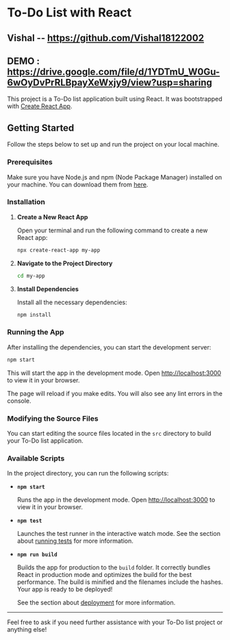 # To-Do List with React

## Vishal --  https://github.com/Vishal18122002

## DEMO  :    https://drive.google.com/file/d/1YDTmU_W0Gu-6wOyDvPrRLBpayXeWxjy9/view?usp=sharing


This project is a To-Do list application built using React. It was bootstrapped with [Create React App](https://github.com/facebook/create-react-app).

## Getting Started

Follow the steps below to set up and run the project on your local machine.

### Prerequisites

Make sure you have Node.js and npm (Node Package Manager) installed on your machine. You can download them from [here](https://nodejs.org/).

### Installation

1. **Create a New React App**

   Open your terminal and run the following command to create a new React app:

   ```bash
   npx create-react-app my-app
   ```

2. **Navigate to the Project Directory**

   ```bash
   cd my-app
   ```

3. **Install Dependencies**

   Install all the necessary dependencies:

   ```bash
   npm install
   ```

### Running the App

After installing the dependencies, you can start the development server:

```bash
npm start
```

This will start the app in the development mode. Open [http://localhost:3000](http://localhost:3000) to view it in your browser.

The page will reload if you make edits. You will also see any lint errors in the console.

### Modifying the Source Files

You can start editing the source files located in the `src` directory to build your To-Do list application.

### Available Scripts

In the project directory, you can run the following scripts:

- **`npm start`**

  Runs the app in the development mode. Open [http://localhost:3000](http://localhost:3000) to view it in your browser.

- **`npm test`**

  Launches the test runner in the interactive watch mode. See the section about [running tests](https://facebook.github.io/create-react-app/docs/running-tests) for more information.

- **`npm run build`**

  Builds the app for production to the `build` folder. It correctly bundles React in production mode and optimizes the build for the best performance. The build is minified and the filenames include the hashes. Your app is ready to be deployed!

  See the section about [deployment](https://facebook.github.io/create-react-app/docs/deployment) for more information.

---

Feel free to ask if you need further assistance with your To-Do list project or anything else!
